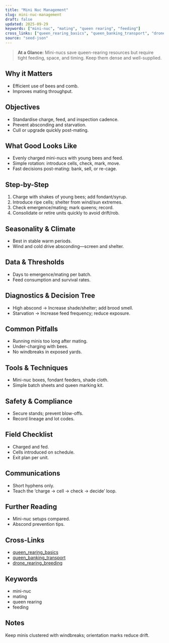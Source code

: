 ```yaml
---
title: "Mini Nuc Management"
slug: mini-nuc-management
draft: false
updated: 2025-09-29
keywords: ["mini-nuc", "mating", "queen rearing", "feeding"]
cross_links: ["queen_rearing_basics", "queen_banking_transport", "drone_rearing_breeding"]
source: "seed-json"
---
```


> **At a Glance:** Mini-nucs save queen-rearing resources but require tight feeding, space, and timing. Keep them dense and well-supplied.

## Why it Matters
- Efficient use of bees and comb.
- Improves mating throughput.

## Objectives
- Standardise charge, feed, and inspection cadence.
- Prevent absconding and starvation.
- Cull or upgrade quickly post-mating.

## What Good Looks Like
- Evenly charged mini-nucs with young bees and feed.
- Simple rotation: introduce cells, check, mark, move.
- Fast decisions post-mating: bank, sell, or re-cage.

## Step-by-Step
1) Charge with shakes of young bees; add fondant/syrup.
2) Introduce ripe cells; shelter from wind/sun extremes.
3) Check emergence/mating; mark queens; record.
4) Consolidate or retire units quickly to avoid drift/rob.

## Seasonality & Climate
- Best in stable warm periods.
- Wind and cold drive absconding—screen and shelter.

## Data & Thresholds
- Days to emergence/mating per batch.
- Feed consumption and survival rates.

## Diagnostics & Decision Tree
- High abscond -> Increase shade/shelter; add brood smell.
- Starvation -> Increase feed frequency; reduce exposure.

## Common Pitfalls
- Running minis too long after mating.
- Under-charging with bees.
- No windbreaks in exposed yards.

## Tools & Techniques
- Mini-nuc boxes, fondant feeders, shade cloth.
- Simple batch sheets and queen marking kit.

## Safety & Compliance
- Secure stands; prevent blow-offs.
- Record lineage and lot codes.

## Field Checklist
- Charged and fed.
- Cells introduced on schedule.
- Exit plan per unit.

## Communications
- Short hyphens only.
- Teach the ‘charge → cell → check → decide’ loop.

## Further Reading
- Mini-nuc setups compared.
- Abscond prevention tips.

## Cross-Links
- [queen_rearing_basics](/topics/queen-rearing-basics/)
- [queen_banking_transport](/topics/queen-banking-transport/)
- [drone_rearing_breeding](/topics/drone-rearing-breeding/)

## Keywords
- mini-nuc
- mating
- queen rearing
- feeding

## Notes
Keep minis clustered with windbreaks; orientation marks reduce drift.
